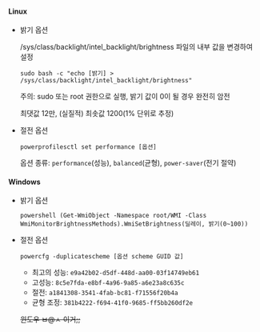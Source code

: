 #### Linux

- 밝기 옵션

  /sys/class/backlight/intel_backlight/brightness 파일의 내부 값을 변경하여 설정

  `sudo bash -c "echo [밝기] > /sys/class/backlight/intel_backlight/brightness"`

  주의: sudo 또는 root 권한으로 실행, 밝기 값이 0이 될 경우 완전히 암전

  최댓값 12만, (실질적) 최솟값 1200(1% 단위로 추정)

  

- 절전 옵션

  `powerprofilesctl set performance [옵션]`

  옵션 종류: `performance`(성능), `balanced`(균형), `power-saver`(전기 절약)
  
  

#### Windows

- 밝기 옵션

  `powershell (Get-WmiObject -Namespace root/WMI -Class WmiMonitorBrightnessMethods).WmiSetBrightness(딜레이, 밝기(0~100))`

  

- 절전 옵션

  `powercfg -duplicatescheme [옵션 scheme GUID 값]`
  
  - 최고의 성능: `e9a42b02-d5df-448d-aa00-03f14749eb61`
  - 고성능: `8c5e7fda-e8bf-4a96-9a85-a6e23a8c635c`
  - 절전: `a1841308-3541-4fab-bc81-f71556f20b4a`
  - 균형 조정: `381b4222-f694-41f0-9685-ff5bb260df2e`
  
  ~~윈도우 ㅂ@ㅅ 이거;;~~